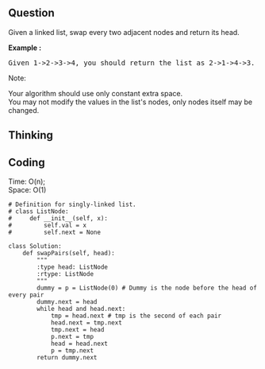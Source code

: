 ## Question
Given a linked list, swap every two adjacent nodes and return its head.

**Example :**   
<pre>
Given 1->2->3->4, you should return the list as 2->1->4->3.
</pre>

Note:<br>

Your algorithm should use only constant extra space.<br>
You may not modify the values in the list's nodes, only nodes itself may be changed.

## Thinking

## Coding
Time: O(n); <br>
Space: O(1)
```python3
# Definition for singly-linked list.
# class ListNode:
#     def __init__(self, x):
#         self.val = x
#         self.next = None

class Solution:
    def swapPairs(self, head):        
        """
        :type head: ListNode
        :rtype: ListNode
        """
        dummy = p = ListNode(0) # Dummy is the node before the head of every pair
        dummy.next = head
        while head and head.next:
            tmp = head.next # tmp is the second of each pair
            head.next = tmp.next
            tmp.next = head
            p.next = tmp
            head = head.next
            p = tmp.next
        return dummy.next
```

